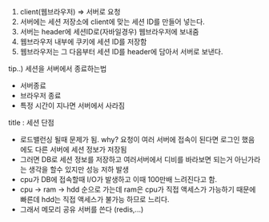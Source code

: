 1. client(웹브라우저) => 서버로 요청
2. 서버에는 세션 저장소에 client에 맞는 세션 ID를 만들어 넣는다.
3. 서버는 header에 세션ID로(자바일경우) 웹브라우저에 보내줌
4. 웹브라우저 내부에 쿠키에 세션 ID를 저장함
5. 웹브라우저는 그 다음부터 세션 ID를 header에 담아서 서버로 보낸다.

tip..) 세션을 서버에서 종료하는법
- 서버종료
- 브라우저 종료
- 특정 시간이 지나면 서버에서 사라짐

title : 세션 단점
- 로드밸런싱 될때 문제가 됨. why? 요청이 여러 서버에 접속이 된다면 로그인 했음에도 다른 서버에 세션 정보가 저장됨
- 그러면 DB로 세션 정보를 저장하고 여러서버에서 디비를 바라보면 되는거 아닌가라는 생각을 할수 있지만 성능 저하 발생
- cpu가 DB에 접속할때 I/O가 발생하고 이때 100만배 느려진다고 함. 
- cpu -> ram -> hdd 순으로 가는데 ram은 cpu가 직접 액세스가 가능하기 때문에 빠른데 hdd는 직접 액세스가 불가능 하므로 느리다.
- 그래서 메모리 공유 서버를 쓴다 (redis,...)